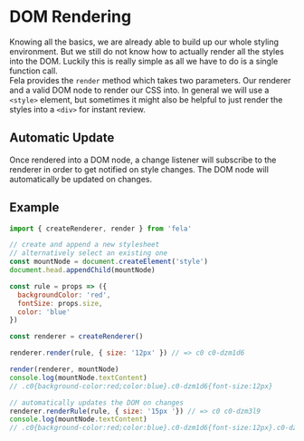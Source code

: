 # DOM Rendering

Knowing all the basics, we are already able to build up our whole styling environment. But we still do not know how to actually render all the styles into the DOM. Luckily this is really simple as all we have to do is a single function call.<br>
Fela provides the `render` method which takes two parameters. Our renderer and a valid DOM node to render our CSS into. In general we will use a `<style>` element, but sometimes it might also be helpful to just render the styles into a `<div>` for instant review.

## Automatic Update
Once rendered into a DOM node, a change listener will subscribe to the renderer in order to get notified on style changes. The DOM node will automatically be updated on changes.

## Example

```javascript
import { createRenderer, render } from 'fela'

// create and append a new stylesheet
// alternatively select an existing one
const mountNode = document.createElement('style')
document.head.appendChild(mountNode)

const rule = props => ({
  backgroundColor: 'red',
  fontSize: props.size,
  color: 'blue'
})

const renderer = createRenderer()

renderer.render(rule, { size: '12px' }) // => c0 c0-dzm1d6

render(renderer, mountNode)
console.log(mountNode.textContent)
// .c0{background-color:red;color:blue}.c0-dzm1d6{font-size:12px}

// automatically updates the DOM on changes
renderer.renderRule(rule, { size: '15px '}) // => c0 c0-dzm3l9
console.log(mountNode.textContent)
// .c0{background-color:red;color:blue}.c0-dzm1d6{font-size:12px}.c0-dzm3l9{font-size:15px}
```
